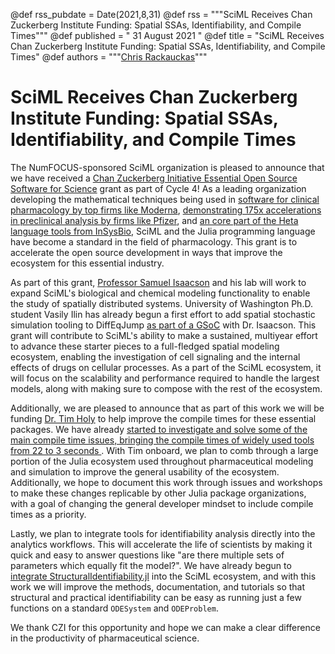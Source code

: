 @def rss_pubdate = Date(2021,8,31)
@def rss = """SciML Receives Chan Zuckerberg Institute Funding: Spatial SSAs, Identifiability, and Compile Times"""
@def published = " 31 August 2021 "
@def title = "SciML Receives Chan Zuckerberg Institute Funding: Spatial SSAs, Identifiability, and Compile Times"
@def authors = """<a href="https://github.com/ChrisRackauckas">Chris Rackauckas</a>"""

# SciML Receives Chan Zuckerberg Institute Funding: Spatial SSAs, Identifiability, and Compile Times

The NumFOCUS-sponsored SciML organization is pleased to announce that we have received a
[Chan Zuckerberg Initiative Essential Open Source Software for Science](https://chanzuckerberg.com/rfa/essential-open-source-software-for-science/)
grant as part of Cycle 4! As a leading organization developing the mathematical
techniques being used in [software for clinical pharmacology by top firms like Moderna](https://pumas.ai/),
[demonstrating 175x accelerations in preclinical analysis by firms like Pfizer](https://juliacomputing.com/case-studies/pfizer/),
and [an core part of the Heta language tools from InSysBio](https://hetalang.github.io/#/),
SciML and the Julia programming language have become a standard in the field of
pharmacology. This grant is to accelerate the open source development in ways
that improve the ecosystem for this essential industry.

As part of this grant, [Professor Samuel
Isaacson](http://math.bu.edu/people/isaacson/) and his lab will work to expand
SciML's biological and chemical modeling functionality to enable the study of
spatially distributed systems. University of Washington Ph.D. student Vasily
Ilin has already begun a first effort to add spatial stochastic simulation
tooling to DiffEqJump [as part of a
GSoC](https://vilin97.github.io/posts/post5/) with Dr. Isaacson. This grant will
contribute to SciML's ability to make a sustained, multiyear effort to advance
these starter pieces to a full-fledged spatial modeling ecosystem, enabling the
investigation of cell signaling and the internal effects of drugs on cellular
processes. As a part of the SciML ecosystem, it will focus on the scalability
and performance required to handle the largest models, along with making sure to
compose with the rest of the ecosystem.

Additionally, we are pleased to announce that as part of this work we will
be funding [Dr. Tim Holy](https://neuroscience.wustl.edu/people/timothy-holy-phd/)
to help improve the compile times for these essential packages. We have already
[started to investigate and solve some of the main compile time issues, bringing
the compile times of widely used tools from 22 to 3 seconds
](https://github.com/SciML/DifferentialEquations.jl/issues/786).
With Tim onboard, we plan to comb through a large portion of the Julia ecosystem
used throughout pharmaceutical modeling and simulation to improve the general
usability of the ecosystem. Additionally, we hope to document this work through
issues and workshops to make these changes replicable by other Julia package
organizations, with a goal of changing the general developer mindset to include
compile times as a priority.

Lastly, we plan to integrate tools for identifiability analysis directly into
the analytics workflows. This will accelerate the life of scientists by making
it quick and easy to answer questions like "are there multiple sets of parameters
which equally fit the model?". We have already begun to [integrate
StructuralIdentifiability.jl](https://github.com/SciML/StructuralIdentifiability.jl)
into the SciML ecosystem, and with this work we will improve the methods,
documentation, and tutorials so that structural and practical identifiability
can be easy as running just a few functions on a standard `ODESystem` and
`ODEProblem`.

We thank CZI for this opportunity and hope we can make a clear difference in
the productivity of pharmaceutical science.
